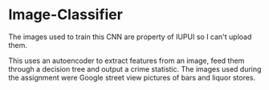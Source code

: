 # Image-Classifier

The images used to train this CNN are property of IUPUI so I can't upload them.

This uses an autoencoder to extract features from an image, feed them through a decision tree and output a crime statistic. The images used during the assignment were Google street view pictures of bars and liquor stores.
